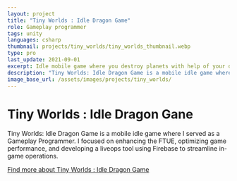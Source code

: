 ```yaml
---
layout: project
title: "Tiny Worlds : Idle Dragon Game"
role: Gameplay programmer
tags: unity
languages: csharp
thumbnail: projects/tiny_worlds/tiny_worlds_thumbnail.webp
type: pro
last_update: 2021-09-01
excerpt: Idle mobile game where you destroy planets with help of your dragons.
description: "Tiny Worlds: Idle Dragon Game is a mobile idle game where I served as a Gameplay Programmer. I focused on enhancing the FTUE, optimizing game performance, and developing a liveops tool using Firebase to streamline in-game operations."
image_base_url: /assets/images/projects/tiny_worlds/
---
```

<h1>Tiny Worlds : Idle Dragon Gane</h1>
<p>Tiny Worlds: Idle Dragon Game is a mobile idle game where I served as a Gameplay Programmer. I focused on enhancing the FTUE, optimizing game performance, and developing a liveops tool using Firebase to streamline in-game operations.</p>
<a href="https://oldskullgames.com/our-games/tiny-worlds-idle-dragon-game/" class="arrow-link" target="_blank">Find more about Tiny Worlds : Idle Dragon Game</a>